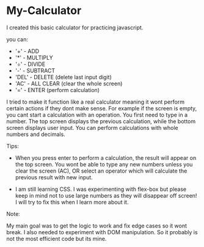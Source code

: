 # My-Calculator

I created this basic calculator for practicing javascript.

you can:
- '+' - ADD
- '*' - MULTIPLY
- '÷' - DIVIDE
- '-' - SUBTRACT
- 'DEL' - DELETE (delete last input digit)
- 'AC' - ALL CLEAR (clear the whole screen)
- '=' - ENTER (perform calculation)

I tried to make it function like a real calculator meaning it wont perform certain actions if they dont make sense. 
For example if the screen is empty, you cant start a calculation with an operation. You first need to type in a number.
The top screen displays the previous calculation, while the bottom screen displays user input. 
You can perform calculations with whole numbers and decimals. 

Tips:

- When you press enter to perform a calculation, the result will appear on the top screen. You wont be able to type any new numbers unless 
you clear the screen (AC), OR select an operator which will calculate the previous result with new input. 

- I am still learning CSS. I was experimenting with flex-box but please keep in mind not to use large numbers as they will disappear off screen! 
I will try to fix this when I learn more about it.


Note:

My main goal was to get the logic to work and fix edge cases so it wont break. I also needed to experiment with DOM manipulation. So it probably is not the most
efficient code but its mine. 

